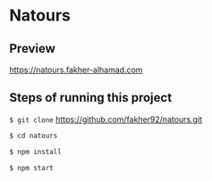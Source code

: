 # Natours

## Preview

https://natours.fakher-alhamad.com

## Steps of running this project
`$ git clone` https://github.com/fakher92/natours.git

```sh
$ cd natours
```
```sh
$ npm install
```

```sh
$ npm start
```

